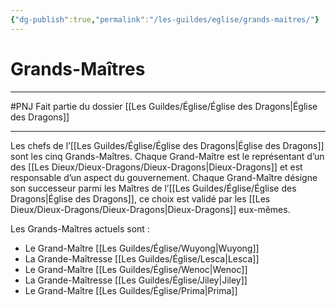 ```yaml
---
{"dg-publish":true,"permalink":"/les-guildes/eglise/grands-maitres/"}
---
```


# Grands-Maîtres
---
#PNJ
Fait partie du dossier [[Les Guildes/Église/Église des Dragons\|Église des Dragons]]

-------
Les chefs de l’[[Les Guildes/Église/Église des Dragons\|Église des Dragons]] sont les cinq Grands-Maîtres. Chaque Grand-Maître est le représentant d’un des [[Les Dieux/Dieux-Dragons/Dieux-Dragons\|Dieux-Dragons]] et est responsable d’un aspect du gouvernement. Chaque Grand-Maître désigne son successeur parmi les Maîtres de l’[[Les Guildes/Église/Église des Dragons\|Église des Dragons]], ce choix est validé par les [[Les Dieux/Dieux-Dragons/Dieux-Dragons\|Dieux-Dragons]] eux-mêmes.

Les Grands-Maîtres actuels sont :
- Le Grand-Maître [[Les Guildes/Église/Wuyong\|Wuyong]]
- La Grande-Maîtresse [[Les Guildes/Église/Lesca\|Lesca]]
- Le Grand-Maître [[Les Guildes/Église/Wenoc\|Wenoc]]
- La Grande-Maîtresse [[Les Guildes/Église/Jiley\|Jiley]]
- Le Grand-Maître [[Les Guildes/Église/Prima\|Prima]]